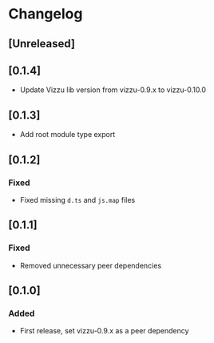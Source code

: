 # Changelog

## [Unreleased]

## [0.1.4]

-   Update Vizzu lib version from vizzu-0.9.x to vizzu-0.10.0

## [0.1.3]

-   Add root module type export

## [0.1.2]

### Fixed

-   Fixed missing `d.ts` and `js.map` files

## [0.1.1]

### Fixed

-   Removed unnecessary peer dependencies

## [0.1.0]

### Added

-   First release, set vizzu-0.9.x as a peer dependency
